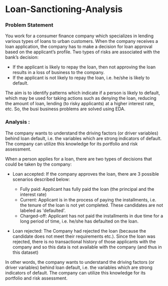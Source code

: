 # Loan-Sanctioning-Analysis

### Problem Statement
You work for a consumer finance company which specializes in lending various types of loans to urban customers. When the company receives a loan application, the company has to make a decision for loan approval based on the applicant’s profile. 
Two types of risks are associated with the bank’s decision: 
* If the applicant is likely to repay the loan, then not approving the loan results in a loss of business to the company.
*  If the applicant is not likely to repay the loan, i.e. he/she is likely to default.

The aim is to identify patterns which indicate if a person is likely to default, which may be used for taking actions such as denying the loan, reducing the amount of loan, lending (to risky applicants) at a higher interest rate, etc. So, the busi business problems are solved using EDA.
 
 
### Analysis :
The company wants to understand the driving factors (or driver variables) behind loan default, i.e. the variables which are strong indicators of default. The company can utilize this knowledge for its portfolio and risk assessment.

When a person applies for a loan, there are two types of decisions that could be taken by the company: 
- Loan accepted: If the company approves the loan, there are 3 possible scenarios described below:
   - Fully paid: Applicant has fully paid the loan (the principal and the interest rate) 
   - Current: Applicant is in the process of paying the installments, i.e. the tenure of the loan is not yet completed. These candidates are not labeled as 'defaulted'. 
   - Charged-off: Applicant has not paid the installments in due time for a long period of time, i.e. he/she has defaulted on the loan. 
 
- Loan rejected: The Company had rejected the loan (because the candidate does not meet their requirements etc.). Since the loan was rejected, there is no transactional history of those applicants with the company and so this data is not available with the company (and thus in this dataset) 
 
 In other words, the company wants to understand the driving factors (or driver variables) behind loan default, i.e. the variables which are strong indicators of default. The company can utilize this knowledge for its portfolio and risk assessment.
